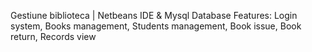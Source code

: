 Gestiune biblioteca | Netbeans IDE & Mysql Database Features: Login system, Books management, Students management, Book issue, Book return, Records view
